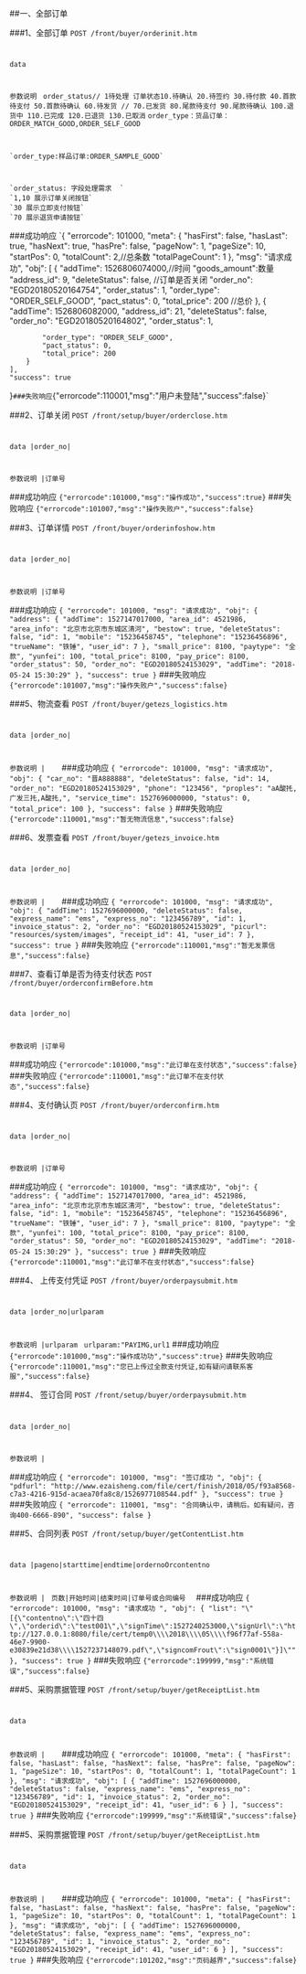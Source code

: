 ##一、全部订单

###1、全部订单
 ```POST /front/buyer/orderinit.htm```
#
```data  ```

#
```参数说明 ```
    `order_status// 1待处理 订单状态10.待确认 20.待签约 30.待付款 40.首款待支付 50.首款待确认 60.待发货
	// 70.已发货 80.尾款待支付 90.尾款待确认 100.退货中 110.已完成 120.已退货 130.已取消` 
	`order_type：货品订单：ORDER_MATCH_GOOD,ORDER_SELF_GOOD`
#	
	`order_type:样品订单:ORDER_SAMPLE_GOOD`
# 
    `order_status: 字段处理需求  `
    `1,10 展示订单关闭按钮`
	`30 展示立即支付按钮`
	`70 展示退货申请按钮`

###成功响应
    `{
    "errorcode": 101000,
    "meta": {
        "hasFirst": false,
        "hasLast": true,
        "hasNext": true,
        "hasPre": false,
        "pageNow": 1,
        "pageSize": 10,
        "startPos": 0,
        "totalCount": 2,//总条数
        "totalPageCount": 1
    },
    "msg": "请求成功",
    "obj": [
        {
            "addTime": 1526806074000,//时间
			"goods_amount":数量
            "address_id": 9,
            "deleteStatus": false, //订单是否关闭
            "order_no": "EGD20180520164754",
            "order_status": 1,
            "order_type": "ORDER_SELF_GOOD",
            "pact_status": 0,
            "total_price": 200 //总价
        },
        {
            "addTime": 1526806082000,
            "address_id": 21,
            "deleteStatus": false,
            "order_no": "EGD20180520164802",
            "order_status": 1,

            "order_type": "ORDER_SELF_GOOD",
            "pact_status": 0,
            "total_price": 200
        }
    ],
    "success": true
}`
###失败响应
    `{"errorcode":110001,"msg":"用户未登陆","success":false}`


###2、订单关闭
 ```POST /front/setup/buyer/orderclose.htm```
#
```data |order_no| ```

#
```参数说明 |订单号 ```

###成功响应
    `{"errorcode":101000,"msg":"操作成功","success":true}`
###失败响应
    `{"errorcode":101007,"msg":"操作失败户","success":false}`



###3、订单详情
 ```POST /front/buyer/orderinfoshow.htm```
#
```data |order_no| ```

#
```参数说明 |订单号 ```

###成功响应
    `{
    "errorcode": 101000,
    "msg": "请求成功",
    "obj": {
        "address": {
            "addTime": 1527147017000,
            "area_id": 4521986,
            "area_info": "北京市北京市东城区清河",
            "bestow": true,
            "deleteStatus": false,
            "id": 1,
            "mobile": "15236458745",
            "telephone": "15236456896",
            "trueName": "铁锤",
            "user_id": 7
        },
        "small_price": 8100,
        "paytype": "全款",
        "yunfei": 100,
        "total_price": 8100,
        "pay_price": 8100,
        "order_status": 50,
        "order_no": "EGD20180524153029",
        "addTime": "2018-05-24 15:30:29"
    },
    "success": true
	}`
###失败响应
    `{"errorcode":101007,"msg":"操作失败户","success":false}`


###5、物流查看
 ```POST /front/buyer/getezs_logistics.htm```
#
```data |order_no| ```

#
```参数说明 | ```
    ```  ```
###成功响应
    `{
    "errorcode": 101000,
    "msg": "请求成功",
    "obj": {
        "car_no": "晋A888888",
        "deleteStatus": false,
        "id": 14,
        "order_no": "EGD20180524153029",
        "phone": "123456",
        "proples": "aA酸扥,广发三扥,A酸扥,",
        "service_time": 1527696000000,
        "status": 0,
        "total_price": 100
    },
    "success": false
}`
###失败响应
    `{"errorcode":110001,"msg":"暂无物流信息","success":false}`



###6、发票查看
 ```POST /front/buyer/getezs_invoice.htm```
#
```data |order_no| ```

#
```参数说明 | ```
    ```  ```
###成功响应
    `{
    "errorcode": 101000,
    "msg": "请求成功",
    "obj": {
        "addTime": 1527696000000,
        "deleteStatus": false,
        "express_name": "ems",
        "express_no": "123456789",
        "id": 1,
        "invoice_status": 2,
        "order_no": "EGD20180524153029",
        "picurl": "resources/system/images",
        "receipt_id": 41,
        "user_id": 7
    },
    "success": true
	}`
###失败响应
    `{"errorcode":110001,"msg":"暂无发票信息","success":false}`


###7、查看订单是否为待支付状态
 ```POST /front/buyer/orderconfirmBefore.htm```
#
```data |order_no| ```

#
```参数说明 |订单号 ```

###成功响应
    `{"errorcode":101000,"msg":"此订单在支付状态","success":false}`
###失败响应
    `{"errorcode":110001,"msg":"此订单不在支付状态","success":false}`


###4、支付确认页
 ```POST /front/buyer/orderconfirm.htm```
#
```data |order_no| ```

#
```参数说明 |订单号 ```

###成功响应
    `{
    "errorcode": 101000,
    "msg": "请求成功",
    "obj": {
        "address": {
            "addTime": 1527147017000,
            "area_id": 4521986,
            "area_info": "北京市北京市东城区清河",
            "bestow": true,
            "deleteStatus": false,
            "id": 1,
            "mobile": "15236458745",
            "telephone": "15236456896",
            "trueName": "铁锤",
            "user_id": 7
        },
        "small_price": 8100,
        "paytype": "全款",
        "yunfei": 100,
        "total_price": 8100,
        "pay_price": 8100,
        "order_status": 50,
        "order_no": "EGD20180524153029",
        "addTime": "2018-05-24 15:30:29"
    },
    "success": true
	}`
###失败响应
    `{"errorcode":110001,"msg":"此订单不在支付状态","success":false}`




###4、 上传支付凭证
 ```POST /front/buyer/orderpaysubmit.htm```
#
```data |order_no|urlparam ```

#
```参数说明 |urlparam ```
    ```urlparam:"PAYIMG,url1```
###成功响应
    ``{"errorcode":101000,"msg":"操作成功功","success":true}``
###失败响应
    `{"errorcode":110001,"msg":"您已上传过全款支付凭证,如有疑问请联系客服","success":false}`








###4、 签订合同
 ```POST /front/setup/buyer/orderpaysubmit.htm```
#
```data |order_no| ```

#
```参数说明 | ```
   
###成功响应
       ``{
    "errorcode": 101000,
    "msg": "签订成功 ",
    "obj": {
        "pdfurl": "http://www.ezaisheng.com/file/cert/finish/2018/05/f93a8568-c7a3-4216-915d-acaea70fa8c8/1526977108544.pdf"
    },
    "success": true
	}``
###失败响应
    `{
    "errorcode": 110001,
    "msg": "合同确认中，请稍后。如有疑问，咨询400-6666-890",
    "success": false
	}`




###5、合同列表
 ```POST /front/setup/buyer/getContentList.htm```
#
```data |pageno|starttime|endtime|ordernoOrcontentno ```

#
```参数说明 | ```
    ```页数|开始时间|结束时间|订单号或合同编号  ```
###成功响应
    `{
    "errorcode": 101000,
    "msg": "请求成功 ",
    "obj": {
        "list": "\"[{\"contentno\":\"四十四\",\"orderid\":\"test001\",\"signTime\":1527240253000,\"signUrl\":\"http://127.0.0.1:8080/file/cert/temp0\\\\2018\\\\05\\\\f96f77af-558a-46e7-9900-e30839e21d38\\\\1527237148079.pdf\",\"signcomFrout\":\"sign0001\"}]\""
    },
    "success": true
	}`
###失败响应
    `{"errorcode":199999,"msg":"系统错误","success":false}`


###5、采购票据管理
 ```POST /front/setup/buyer/getReceiptList.htm```
#
```data  ```

#
```参数说明 | ```
    ```  ```
###成功响应
    `{
    "errorcode": 101000,
    "meta": {
        "hasFirst": false,
        "hasLast": false,
        "hasNext": false,
        "hasPre": false,
        "pageNow": 1,
        "pageSize": 10,
        "startPos": 0,
        "totalCount": 1,
        "totalPageCount": 1
    },
    "msg": "请求成功",
    "obj": [
        {
            "addTime": 1527696000000,
            "deleteStatus": false,
            "express_name": "ems",
            "express_no": "123456789",
            "id": 1,
            "invoice_status": 2,
            "order_no": "EGD20180524153029",
            "receipt_id": 41,
            "user_id": 6
        }
    ],
    "success": true
}`
###失败响应
    `{"errorcode":199999,"msg":"系统错误","success":false}`


###5、采购票据管理
 ```POST /front/setup/buyer/getReceiptList.htm```
#
```data  ```

#
```参数说明 | ```
    ```  ```
###成功响应
    `{
    "errorcode": 101000,
    "meta": {
        "hasFirst": false,
        "hasLast": false,
        "hasNext": false,
        "hasPre": false,
        "pageNow": 1,
        "pageSize": 10,
        "startPos": 0,
        "totalCount": 1,
        "totalPageCount": 1
    },
    "msg": "请求成功",
    "obj": [
        {
            "addTime": 1527696000000,
            "deleteStatus": false,
            "express_name": "ems",
            "express_no": "123456789",
            "id": 1,
            "invoice_status": 2,
            "order_no": "EGD20180524153029",
            "receipt_id": 41,
            "user_id": 6
        }
    ],
    "success": true
}`
###失败响应
    `{"errorcode":101202,"msg":"页码越界","success":false}`







